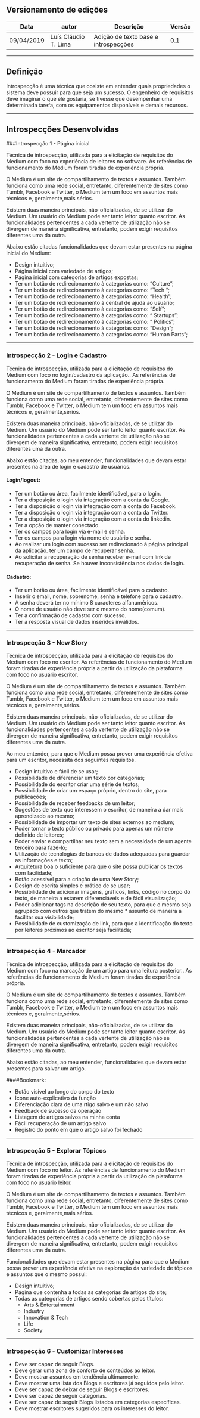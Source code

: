 ## Versionamento de edições
| Data           | autor                | Descrição                           |Versão|
|----------------|----------------------|-------------------------------------|------|
|  09/04/2019    | Luís Cláudio T. Lima |Adição de texto base e introspecções | 0.1  |

***

## Definição
Introspecção é uma técnica que cosiste em entender quais propriedades o sistema deve possuir para que seja um sucesso. O engenheiro de requisitos deve imaginar o que ele gostaria, se tivesse que desempenhar uma determinada tarefa, com os equipamentos disponíveis e demais recursos.

***

## Introspecções Desenvolvidas
###Introspecção 1 - Página inicial

Técnica de introspecção, utilizada para a elicitação de requisitos do Medium com foco na experiência de leitores no software. As referências de funcionamento do Medium foram tiradas de experiência própria.

O Medium é um site de compartilhamento de textos e assuntos. Também funciona como uma rede social, entretanto, diferentemente de sites como Tumblr, Facebook e Twitter, o Medium tem um foco em assuntos mais técnicos e, geralmente,mais sérios. 

Existem duas maneira principais, não-oficializadas, de se utilizar do Medium. Um usuário do Medium pode ser tanto leitor quanto escritor. As funcionalidades pertencentes a cada vertente de utilização não se divergem de maneira significativa, entretanto, podem exigir requisitos diferentes uma da outra. 

Abaixo estão citadas funcionalidades que devam estar presentes na página inicial do Medium:

* Design intuitivo;
* Página inicial com variedade de artigos;
* Página inicial com categorias de artigos expostas;
* Ter um botão de redirecionamento à categorias como: “Culture”;
* Ter um botão de redirecionamento à categorias como: “Tech “;
* Ter um botão de redirecionamento à categorias como: “Health”;
* Ter um botão de redirecionamento à central de ajuda ao usuário;
* Ter um botão de redirecionamento à categorias como: “Self”;
* Ter um botão de redirecionamento à categorias como: “ Startups”;
* Ter um botão de redirecionamento à categorias como: “ Politics”;
* Ter um botão de redirecionamento à categorias como: “Design”;
* Ter um botão de redirecionamento à categorias como:  “Human Parts”;

***

### Introspecção 2 - Login e Cadastro

Técnica de introspecção, utilizada para a elicitação de requisitos do Medium com foco no login/cadastro da aplicação.. As referências de funcionamento do Medium foram tiradas de experiência própria.
	
O Medium é um site de compartilhamento de textos e assuntos. Também funciona como uma rede social, entretanto, diferentemente de sites como Tumblr, Facebook e Twitter, o Medium tem um foco em assuntos mais técnicos e, geralmente,sérios.

Existem duas maneira principais, não-oficializadas, de se utilizar do Medium. Um usuário do Medium pode ser tanto leitor quanto escritor. As funcionalidades pertencentes a cada vertente de utilização não se divergem de maneira significativa, entretanto, podem exigir requisitos diferentes uma da outra. 

Abaixo estão citadas, ao meu entender, funcionalidades que devam estar presentes na área de login e cadastro de usuários.

#### Login/logout:
* Ter um botão ou área, facilmente identificável, para o login.
* Ter a disposição o login via integração com a conta da  Google.
* Ter a disposição o login via integração com a conta do  Facebook.
* Ter a disposição o login via integração com a conta da  Twitter.
* Ter a disposição o login via integração com a conta do linkedin.
* Ter a opção de manter conectado. 
* Ter os campos para login via e-mail e senha.
* Ter os campos para login via nome de usuário e senha.
* Ao realizar um login com sucesso ser redirecionado à página principal da aplicação.
ter um campo de recuperar senha.
* Ao solicitar a recuperação de senha receber e-mail com link de recuperação de senha.
Se houver inconsistência nos dados de login.
#### Cadastro:
* Ter um botão ou área, facilmente identificável para o cadastro.
* Inserir o email, nome, sobrenome, senha e telefone para o cadastro.
* A senha deverá ter no mínimo 8 caracteres alfanuméricos. 
* O nome de usuário não deve ser o mesmo do nome(comum).
* Ter a confirmação de cadastro com sucesso.
* Ter a resposta visual de dados inseridos inválidos.

***

### Introspecção 3 - New Story
Técnica de introspecção, utilizada para a elicitação de requisitos do Medium com foco no escritor. As referências de funcionamento do Medium foram tiradas de experiência própria a partir da utilização da plataforma com foco no usuário escritor.

O Medium é um site de compartilhamento de textos e assuntos. Também funciona como uma rede social, entretanto, diferentemente de sites como Tumblr, Facebook e Twitter, o Medium tem um foco em assuntos mais técnicos e, geralmente,sérios. 

Existem duas maneira principais, não-oficializadas, de se utilizar do Medium. Um usuário do Medium pode ser tanto leitor quanto escritor. As funcionalidades pertencentes a cada vertente de utilização não se divergem de maneira significativa, entretanto, podem exigir requisitos diferentes uma da outra. 

Ao meu entender, para que o Medium possa prover uma experiência efetiva para um escritor, necessita dos seguintes requisitos.

* Design intuitivo e fácil de se usar;
* Possibilidade de diferenciar um texto por categorias;
* Possibilidade do escritor criar uma série de textos;
* Possibilidade de criar um espaço próprio, dentro do site, para publicações;
* Possibilidade de receber feedbacks de um leitor;
* Sugestões de texto que interessem o escritor, de maneira a dar mais aprendizado ao mesmo;
* Possibilidade de importar um texto de sites externos ao medium;
* Poder tornar o texto público ou privado para apenas um número definido de leitores;
* Poder enviar e compartilhar seu texto sem a necessidade de um agente terceiro para fazê-lo;
* Utilização de tecnologias de bancos de dados adequadas para guardar as informações e texto;
* Arquitetura boa o suficiente para que o site possa publicar os textos com facilidade;
* Botão acessível para a criação de uma New Story;
* Design de escrita simples e prático de se usar;
* Possibilidade de adicionar imagens, gráficos, links, código no corpo do texto, de maneira a estarem diferenciáveis e de fácil visualização;
* Poder adicionar tags na descrição de seu texto, para que o mesmo seja agrupado com outros que tratem do mesmo * assunto de maneira a facilitar sua visibilidade;
* Possibilidade de customização de link, para que a identificação do texto por leitores próximos ao escritor seja facilitada;

***

### Introspecção 4 - Marcador
	
Técnica de introspecção, utilizada para a elicitação de requisitos do Medium com foco na marcação de um artigo para uma leitura posterior.. As referências de funcionamento do Medium foram tiradas de experiência própria.

O Medium é um site de compartilhamento de textos e assuntos. Também funciona como uma rede social, entretanto, diferentemente de sites como Tumblr, Facebook e Twitter, o Medium tem um foco em assuntos mais técnicos e, geralmente,sérios. 

Existem duas maneira principais, não-oficializadas, de se utilizar do Medium. Um usuário do Medium pode ser tanto leitor quanto escritor. As funcionalidades pertencentes a cada vertente de utilização não se divergem de maneira significativa, entretanto, podem exigir requisitos diferentes uma da outra. 

Abaixo estão citadas, ao meu entender, funcionalidades que devam estar presentes para salvar um artigo.

####Bookmark:

* Botão visível ao longo do corpo do texto
* Ícone auto-explicativo da função
* Diferenciação clara de uma rtigo salvo e um não salvo
* Feedback de sucesso da operação
* Listagem de artigos salvos na minha conta
* Fácil recuperação de um artigo salvo
* Registro do ponto em que o artigo salvo foi fechado

***

### Introspecção 5 - Explorar Tópicos

Técnica de introspecção, utilizada para a elicitação de requisitos do Medium com foco no leitor. As referências de funcionamento do Medium foram tiradas de experiência própria a partir da utilização da plataforma com foco no usuário leitor.

O Medium é um site de compartilhamento de textos e assuntos. Também funciona como uma rede social, entretanto, diferentemente de sites como Tumblr, Facebook e Twitter, o Medium tem um foco em assuntos mais técnicos e, geralmente,mais sérios.

Existem duas maneira principais, não-oficializadas, de se utilizar do Medium. Um usuário do Medium pode ser tanto leitor quanto escritor. As funcionalidades pertencentes a cada vertente de utilização não se divergem de maneira significativa, entretanto, podem exigir requisitos diferentes uma da outra.

Funcionalidades que devam estar presentes na página para que o Medium possa prover um experiência efetiva na exploração da variedade de tópicos e assuntos que o mesmo possui:

* Design intuitivo;	
* Página que contenha a todas as categorias de artigos do site;
* Todas 	as categorias de artigos sendo cobertas pelos títulos:	
    - Arts & Entertainment	
    - Industry	
    - Innovation & Tech	
    - Life	
    - Society

***

### Introspecção 6 - Customizar Interesses

* Deve ser capaz de seguir Blogs. 
* Deve gerar uma zona de conforto de conteúdos ao leitor. 
* Deve mostrar assuntos em tendência ultimamente. 
* Deve mostrar uma lista dos Blogs e escritores já seguidos pelo leitor. 
* Deve ser capaz de deixar de seguir Blogs e escritores. 
* Deve ser capaz de seguir categorias. 
* Deve ser capaz de seguir Blogs listados em categorias específicas. 
* Deve mostrar escritores sugeridos para os interesses do leitor. 



